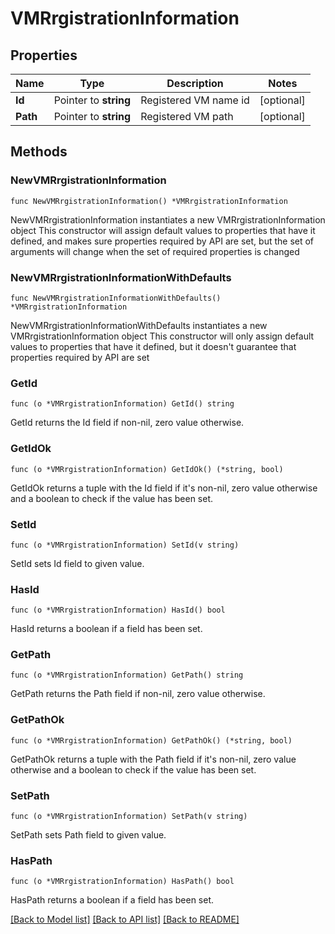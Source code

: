 # VMRrgistrationInformation

## Properties

Name | Type | Description | Notes
------------ | ------------- | ------------- | -------------
**Id** | Pointer to **string** | Registered VM name id | [optional]
**Path** | Pointer to **string** | Registered VM path | [optional]

## Methods

### NewVMRrgistrationInformation

`func NewVMRrgistrationInformation() *VMRrgistrationInformation`

NewVMRrgistrationInformation instantiates a new VMRrgistrationInformation object
This constructor will assign default values to properties that have it defined,
and makes sure properties required by API are set, but the set of arguments
will change when the set of required properties is changed

### NewVMRrgistrationInformationWithDefaults

`func NewVMRrgistrationInformationWithDefaults() *VMRrgistrationInformation`

NewVMRrgistrationInformationWithDefaults instantiates a new VMRrgistrationInformation object
This constructor will only assign default values to properties that have it defined,
but it doesn't guarantee that properties required by API are set

### GetId

`func (o *VMRrgistrationInformation) GetId() string`

GetId returns the Id field if non-nil, zero value otherwise.

### GetIdOk

`func (o *VMRrgistrationInformation) GetIdOk() (*string, bool)`

GetIdOk returns a tuple with the Id field if it's non-nil, zero value otherwise
and a boolean to check if the value has been set.

### SetId

`func (o *VMRrgistrationInformation) SetId(v string)`

SetId sets Id field to given value.

### HasId

`func (o *VMRrgistrationInformation) HasId() bool`

HasId returns a boolean if a field has been set.

### GetPath

`func (o *VMRrgistrationInformation) GetPath() string`

GetPath returns the Path field if non-nil, zero value otherwise.

### GetPathOk

`func (o *VMRrgistrationInformation) GetPathOk() (*string, bool)`

GetPathOk returns a tuple with the Path field if it's non-nil, zero value otherwise
and a boolean to check if the value has been set.

### SetPath

`func (o *VMRrgistrationInformation) SetPath(v string)`

SetPath sets Path field to given value.

### HasPath

`func (o *VMRrgistrationInformation) HasPath() bool`

HasPath returns a boolean if a field has been set.

[[Back to Model list]](../README.md#documentation-for-models) [[Back to API list]](../README.md#documentation-for-api-endpoints) [[Back to README]](../README.md)
